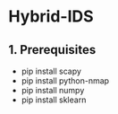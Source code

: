 # Hybrid-IDS

## 1. Prerequisites
- pip install scapy
- pip install python-nmap
- pip install numpy
- pip install sklearn

